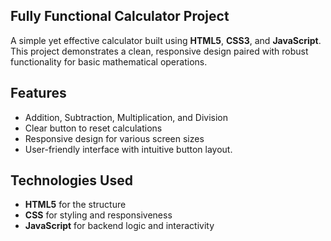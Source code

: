 ## Fully Functional Calculator Project 

A simple yet effective calculator built using **HTML5**, **CSS3**, and **JavaScript**. This project demonstrates a clean, responsive design paired with robust functionality for basic mathematical operations.

## Features

- Addition, Subtraction, Multiplication, and Division
- Clear button to reset calculations
- Responsive design for various screen sizes
- User-friendly interface with intuitive button layout.

## Technologies Used
- **HTML5** for the structure
- **CSS** for styling and responsiveness
- **JavaScript** for backend logic and interactivity
